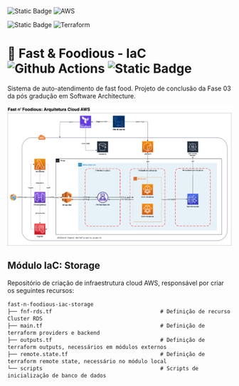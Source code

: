 ![Static Badge](https://img.shields.io/badge/cloud-black?style=for-the-badge) ![AWS](https://img.shields.io/badge/AWS-%23FF9900.svg?style=for-the-badge&logo=amazon-aws&logoColor=white)

![Static Badge](https://img.shields.io/badge/IaC-black?style=for-the-badge) ![Terraform](https://img.shields.io/badge/terraform-%235835CC.svg?style=for-the-badge&logo=terraform&logoColor=white)

# 🍔 Fast & Foodious - IaC ![Github Actions](https://github.com/rodrigo-ottero/fast-n-foodious-iac-storage/actions/workflows/fnf-pipeline.yml/badge.svg?branch=main) ![Static Badge](https://img.shields.io/badge/v3.0.0-version?logo=&color=%232496ED&labelColor=white&label=fast-n-foodious)
Sistema de auto-atendimento de fast food. Projeto de conclusão da Fase 03 da pós gradução em Software Architecture.

![fast-n-foodious-aws](fast-n-foodious-aws.png)


## Módulo IaC: Storage
Repositório de criação de infraestrutura cloud AWS, responsável por criar os seguintes recursos:

```
fast-n-foodious-iac-storage
├── fnf-rds.tf                                  # Definição de recurso Cluster RDS 
├── main.tf                                     # Definição de terraform providers e backend 
├── outputs.tf                                  # Definição de terraform outputs, necessários em módulos externos
├── remote.state.tf                             # Definição de terraform remote state, necessário no módulo local
└── scripts                                     # Scripts de inicialização de banco de dados
```
